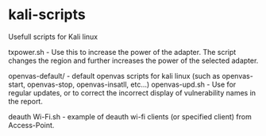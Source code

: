 # kali-scripts

Usefull scripts for Kali linux

txpower.sh - Use this to increase the power of the adapter. The script changes the region and further increases the power of the selected adapter.

openvas-default/ - default openvas scripts for kali linux (such as openvas-start, openvas-stop, openvas-insatll, etc...)
openvas-upd.sh - Use for regular updates, or to correct the incorrect display of vulnerability names in the report.

deauth Wi-Fi.sh - example of deauth wi-fi clients (or specified client) from Access-Point.